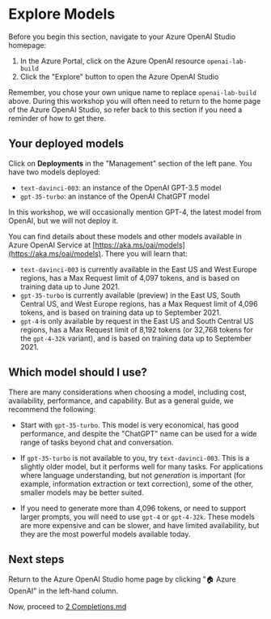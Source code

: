 # Explore Models

Before you begin this section, navigate to your Azure OpenAI Studio homepage:

1. In the Azure Portal, click on the Azure OpenAI resource `openai-lab-build`
2. Click the "Explore" button to open the Azure OpenAI Studio

Remember, you chose your own unique name to replace `openai-lab-build` above. During this workshop you will often need to return to the home page of the Azure OpenAI Studio, so refer back to this section if you need a reminder of how to get there.

## Your deployed models

Click on **Deployments** in the "Management" section of the left pane. You have two models deployed:

* `text-davinci-003`: an instance of the OpenAI GPT-3.5 model
* `gpt-35-turbo`: an instance of the OpenAI ChatGPT model 

In this workshop, we will occasionally mention GPT-4, the latest model from OpenAI, but we will not deploy it.

You can find details about these models and other models available in Azure OpenAI Service at [https://aka.ms/oai/models](https://aka.ms/oai/models). There you will learn that:

* `text-davinci-003` is currently available in the East US and West Europe regions, has a Max Request limit of 4,097 tokens, and is based on training data up to June 2021.
* `gpt-35-turbo` is currently available (preview) in the East US, South Central US, and West Europe regions, has a Max Request limit of 4,096 tokens, and is based on training data up to September 2021.
* `gpt-4` is only available by request in the East US and South Central US regions, has a Max Request limit of 8,192 tokens (or 32,768 tokens for the `gpt-4-32k` variant), and is based on training data up to September 2021.

## Which model should I use?

There are many considerations when choosing a model, including cost, availability, performance, and capability. But as a general guide, we recommend the following:

* Start with `gpt-35-turbo`. This model is very economical, has good performance, and despite the "ChatGPT" name can be used for a wide range of tasks beyond chat and conversation.

* If `gpt-35-turbo` is not available to you, try `text-davinci-003`. This is a slightly older model, but it performs well for many tasks. For applications where language understanding, but not *generation* is important (for example, information extraction or text correction), some of the other, smaller models may be better suited.

* If you need to generate more than 4,096 tokens, or need to support larger prompts, you will need to use `gpt-4` or `gpt-4-32k`. These models are more expensive and can be slower, and have limited availability, but they are the most powerful models available today.

## Next steps

Return to the Azure OpenAI Studio home page by clicking "🏠 Azure OpenAI" in the left-hand column.

Now, proceed to [2 Completions.md](2%20Completions.md) 
